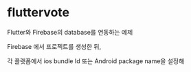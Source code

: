 # fluttervote

Flutter와 Firebase의 database를 연동하는 예제

Firebase 에서 프로젝트를 생성한 뒤,

각 플랫폼에서 ios bundle Id 또는 Android package name을 설정해 
